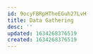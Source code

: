 ```yaml
---
id: 9ocyFBRpHTheEGuh27LvH
title: Data Gathering
desc: ''
updated: 1634268376519
created: 1634268376519
---
```


